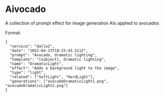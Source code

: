 # Aivocado
A collection of prompt effect for image generation AIs applied to avocados


Format:
```
{
  "service": "dalle2",
  "date": "2022-04-23T18:25:43.511Z",
  "prompt": "Avocado, dramatic lighting",
  "template": "[subject], dramatic lighting",
  "name": "DramaticLight",
  "effect": "Adds a background light to the image",
  "type": "light",
  "related": ["SoftLight", "HardLight"],
  "generations": ["avocadoDramaticLight1.png", "avocadoDramaticLight2.png"]
}
```

